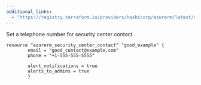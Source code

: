 ```yaml
---
additional_links: 
  - "https://registry.terraform.io/providers/hashicorp/azurerm/latest/docs/resources/security_center_contact#phone"
---
```


Set a telephone number for security center contact

```hcl
resource "azurerm_security_center_contact" "good_example" {
		email = "good_contact@example.com"
		phone = "+1-555-555-5555"

		alert_notifications = true
		alerts_to_admins = true
		}
```
